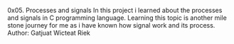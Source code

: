 0x05. Processes and signals
In this project i learned about the processes and signals in C programming language.
Learning this topic is another mile stone journey for me as i have known how signal work and its process.
Author:
Gatjuat Wicteat Riek
